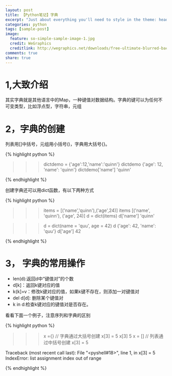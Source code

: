 ```yaml
---
layout: post
title: 【Python笔记】字典
excerpt: "Just about everything you'll need to style in the theme: headings, paragraphs, blockquotes, tables, code blocks, and more."
categories: python
tags: [sample-post]
image:
  feature: so-simple-sample-image-1.jpg
  credit: WeGraphics
  creditlink: http://wegraphics.net/downloads/free-ultimate-blurred-background-pack/
comments: true
share: true
---
```


# 1,大致介绍

其实字典就是其他语言中的Map，一种键值对数据结构。字典的键可以为任何不可变类型，比如浮点型，字符串，元组

# 2，字典的创建

列表用[]中括号，元组用小括号()，字典用大括号{}。

{% highlight python %}

>>> dictdemo = {'age':12,'name':'quinn'}
>>> dictdemo
{'age': 12, 'name': 'quinn'}
>>> dictdemo['name']
'quinn'

{% endhighlight %}

创建字典还可以用dict函数，有以下两种方式


{% highlight python %}

>>> items = [('name','quinn'),('age',24)]
>>> items
[('name', 'quinn'), ('age', 24)]
>>> d = dict(items)
>>> d['name']
'quinn'

>>> d = dict(name = 'quu', age = 42)
>>> d
{'age': 42, 'name': 'quu'}
>>> d['age']
42


{% endhighlight %}


# 3， 字典的常用操作

+ len(d):返回d中“键值对”的个数
+ d[k]：返回k键对应的值
+ k{k]=v：修改k键对应的值，如果k键不存在，则添加一对键值对
+ del d[d]: 删除某个键值对
+ k in d:检查k键对应的键值对是否存在。

看看下面一个例子，注意序列和字典的区别



{% highlight python %}

>>> x ={}   // 字典通过大括号创建
>>> x[3] = 5
>>> x[3]
5
>>> x = []   // 列表通过中括号创建
>>> x[3] = 5

Traceback (most recent call last):
  File "<pyshell#18>", line 1, in <module>
    x[3] = 5
IndexError: list assignment index out of range

{% endhighlight %}

